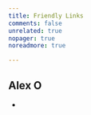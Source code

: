 ```yaml
---
title: Friendly Links
comments: false
unrelated: true
nopager: true
noreadmore: true

---
```

## Alex O

* 